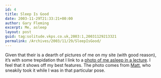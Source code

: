```yaml
---
id: 4
title: Sleep Is Good
date: 2003-11-29T21:33:21+00:00
author: Gary Fleming
excerpt: Me, asleep
layout: post
guid: tag:solitude.vkps.co.uk,2003:1,20031129213321
permalink: /Archives/2003/11/29/SleepIsGood/
---
```

Given that their is a dearth of pictures of me on my site (with good reason), it&#8217;s with some trepidation that I link to a [photo of me asleep in a lecture](http://iratescotsman.com/images/phonepics/fri-28-11-2003/gary_gmm.jpg). I feel that it shows off my best features. The photo comes from [Matt](http://iratescotsman.com), who sneakily took it while I was in that particular pose.